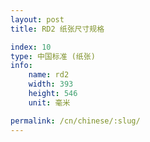 ```yaml
---
layout: post
title: RD2 纸张尺寸规格

index: 10
type: 中国标准 (纸张)
info:
    name: rd2
    width: 393
    height: 546
    unit: 毫米

permalink: /cn/chinese/:slug/
---
```



